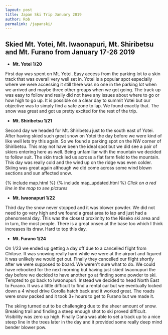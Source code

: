 ```yaml
---
layout: post
title: Japan Ski Trip January 2019
author: Rob
permalink: /japanski/
--- 
```

## Skied Mt. Yotei, Mt. Iwaonapuri, Mt. Shiribetsu and Mt. Furano from January 17-26 2019 

- **Mt. Yotei 1/20**

First day was spent on Mt. Yotei.  Easy access from the parking lot to a skin track that was overall very well set in.  Yotei is a popular spot especially where we were accessing it still there was no one in the parking lot when we arrived and maybe three other groups when we got going.  The track up was easy to follow and really did not have any issues about where to go or how high to go up. It is possible on a clear day to summit Yotei but our objective was to simply find a safe zone to lap.  We found exactly that.  The snow was great and got us pretty excited for the rest of the trip.

- **Mt. Shiribetsu 1/21**

Second day we headed for Mt. Shiribetsu just to the south east of Yotei.  After having skied such great snow on Yotei the day before we were kind of like well lets try this again.  So we found a parking spot on the NW corner of Shiribetsu.  This may not have been the ideal spot but we did see a pair of skiers entering here as well.  Being unfamiliar with the mountain we decided to follow suit.  The skin track led us across a flat farm field to the mountain.  This day was really cold and the wind up on the ridge was even colder. Skiing was great again although we did come across some wind blown sections and sun affected snow.

{% include map.html %}
{% include map_updated.html %}
*Click on a red line in the map to see pictures*

- **Mt. Iwaonapuri 1/22**

Third day the snow never stopped and it was blower powder.  We did not need to go very high and we found a great area to lap and just had a phenomenal day.  This was the closest proximity to the Niseko ski area and in turn, the most people.  There is a great onsen at the base too which I think increases its draw.  Hard to top this day.

- **Mt. Furano 1/24**

On 1/23 we ended up getting a day off due to a cancelled flight from Chitose.  It was snowing really hard while we were at the airport and figured it was unlikely we would get out.  Finally they cancelled our flight shortly after we were supposed to board. We weren't sure what to do.  We could have rebooked for the next morning but having just skied Iwaonupuri the day before we decided to have another go at finding some powder to ski.  Tempted to go back to Iwaonupuri. Instead we decided to head North East to Furano.  It was a little difficult to find a rental car but we eventually locked down a 4 wheel drive Corolla hatch back and it worked great.  The roads were snow packed and it took 3+ hours to get to Furano but we made it.  

The skiing turned out to be challenging due to the sheer amount of snow.  Breaking trail and finding a steep enough shot to ski proved difficult.  Visibility was zero up high.  Finally Dana was able to set a track up to a nice steep line in the trees later in the day and it provided some really deep mind bender blower pow.